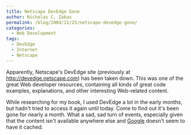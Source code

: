 ```yaml
---
title: Netscape DevEdge Gone
author: Nicholas C. Zakas
permalink: /blog/2004/11/25/netscape-devedge-gone/
categories:
  - Web Development
tags:
  - DevEdge
  - Internet
  - Netscape
---
```

Apparently, Netscape's DevEdge site (previously at http://devedge.netscape.com) has been taken down. This was one of the great Web developer resources, containing all kinds of great code examples, explanations, and other interesting Web-related content.

While researching for my book, I used DevEdge a lot in the early months, but hadn't tried to access it again until today. Come to find out it's been gone for nearly a month. What a sad, sad turn of events, especially given that the content isn't available anywhere else and <a href="http://www.google.com" title="Google" rel="external">Google</a> doesn't seem to have it cached.
